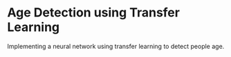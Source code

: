 # Age Detection using Transfer Learning
 Implementing a neural network using transfer learning to detect people age.

